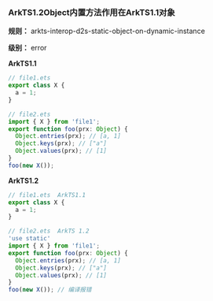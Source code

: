 ### ArkTS1.2Object内置方法作用在ArkTS1.1对象

**规则：** arkts-interop-d2s-static-object-on-dynamic-instance

**级别：** error

**ArkTS1.1**
```typescript
// file1.ets
export class X {
  a = 1;
}

// file2.ets
import { X } from 'file1';
export function foo(prx: Object) {
  Object.entries(prx); // [a, 1]
  Object.keys(prx); // ["a"]
  Object.values(prx); // [1]
}
foo(new X());
```

**ArkTS1.2**
```typescript
// file1.ets  ArkTS1.1
export class X {
  a = 1;
}

// file2.ets  ArkTS 1.2
'use static'
import { X } from 'file1';
export function foo(prx: Object) {
  Object.entries(prx); // [a, 1]
  Object.keys(prx); // ["a"]
  Object.values(prx); // [1]
}
foo(new X()); // 编译报错
```
